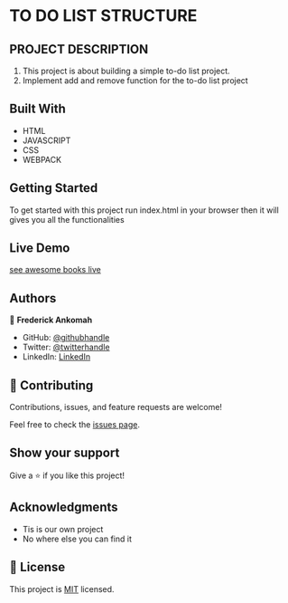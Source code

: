 

# TO DO LIST STRUCTURE

## PROJECT DESCRIPTION
1. This project is about building a simple to-do list project.
2. Implement add and remove function for the to-do list project


## Built With

- HTML
- JAVASCRIPT
- CSS
- WEBPACK



## Getting Started

To get started with this project run index.html in your browser then it will gives you all the functionalities 


## Live Demo
[see awesome books live]()

## Authors

👤 **Frederick Ankomah**

- GitHub: [@githubhandle](https://github.com/kingkowa)
- Twitter: [@twitterhandle](https://twitter.com/kingkowa1)
- LinkedIn: [LinkedIn](https://linkedin.com/in/frederickankomah)

## 🤝 Contributing

Contributions, issues, and feature requests are welcome!

Feel free to check the [issues page](../../issues/).

## Show your support

Give a ⭐️ if you like this project!

## Acknowledgments

- Tis is our own project
- No where else you can find it


## 📝 License

This project is [MIT](./MIT.md) licensed.
